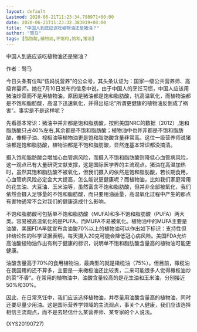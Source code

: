 ```yaml
---
layout: default
Lastmod: 2020-06-21T11:23:34.798971+00:00
date: 2020-06-21T11:23:32.383019+00:00
title: "中国人到底应该吃植物油还是猪油？"
author: "驽马"
tags: [脂肪酸,植物油,不饱和,饱和,猪油]
---
```


中国人到底应该吃植物油还是猪油？

作者：驽马

今日头条有位叫“伍妈说营养”的公众号，其头条认证为：国家一级公共营养师、高级育婴师。她在7月10日发布的信息中说，由于中国人的烹饪习惯，中国人应该用猪油炒菜而不是用植物油，原因是猪油都是饱和脂肪酸，抗高温氧化，而植物油都是不饱和脂肪酸，高温下迅速氧化，并得出结论“所谓更健康的植物油反倒成了祸害”。事实是不是这样呢？

先看基本常识：猪油中并非都是饱和脂肪酸，按照美国NRC的数据（2012）,饱和脂肪酸只占40%左右,其余都是不饱和脂肪酸；植物油中也并非都是不饱和脂肪酸，像椰子油、棕榈油等植物油更是饱和脂肪酸含量非常高。这位一级营养师说猪油都是饱和脂肪酸，植物油都是不饱和脂肪酸，显然连基本常识都没搞清。

摄入饱和脂肪酸会增加心血管病风险，而摄入不饱和脂肪酸则降低心血管病风险，这一观点已有大量研究文献支撑，这是国际医学界的主流观点。猪油在高温加热时，虽然其饱和脂肪酸不被氧化，但我们摄入的依然是饱和脂肪酸，若长期食用，心血管病风险必定会大大提高，怎么能说更健康呢？而植物油，比如我们家庭常用的花生油、大豆油、玉米油等，虽然富含不饱和脂肪酸，但并非全部被氧化，我们依然会摄入足够量的不饱和脂肪酸，而只要用油适量，高温氧化过程中产生的那点有害物通常不会对我们的健康造成什么影响。

不饱和脂肪酸可包括单不饱和脂肪酸（MUFA)和多不饱和脂肪酸（PUFA）两大类。容易被高温氧化的是PUFA，而MUFA不易被氧化。植物油中的MUFA主要是油酸，美国FDA早就宣布含油酸70%以上的植物油可以作出如下标识：支持性但非结论性的科学证据表明，每天摄入20克可能会降低冠心病风险。美国FDA允许高油酸植物油作出有利于健康的标识，说明单不饱和脂肪酸含量高的植物油可能更健康。

油酸含量高于70%的食用植物油，最典型的就是橄榄油（75%）。但目前，橄榄油在我国用的还不算多，主要是一来橄榄油还比较贵，二来可能很多人觉得橄榄油炒的菜“不香”。在常用的植物油中，油酸含量较高的是花生油和玉米油，分别接近50%和30%。

因此，在日常烹饪中，我们应该选择植物油，并尽量用油酸含量高的植物油，同时还要尽量少用油。这是国际营养学领域的主流观点，事关个人健康，我们应该选择相信主流观点，而不是去轻信什么某营养师、某专家的个人说法。

(XYS20190727)

